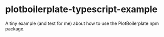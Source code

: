 # plotboilerplate-typescript-example
A tiny example (and test for me) about how to use the PlotBoilerplate npm package.
